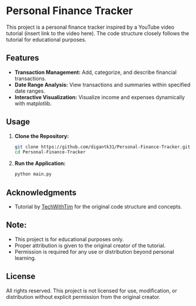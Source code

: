 # Personal Finance Tracker

This project is a personal finance tracker inspired by a YouTube video tutorial (insert link to the video here). The code structure closely follows the tutorial for educational purposes.

## Features

- **Transaction Management:** Add, categorize, and describe financial transactions.
- **Date Range Analysis:** View transactions and summaries within specified date ranges.
- **Interactive Visualization:** Visualize income and expenses dynamically with matplotlib.

## Usage

1. **Clone the Repository:**
   ```bash
   git clone https://github.com/digantk31/Personal-Finance-Tracker.git
   cd Personal-Finance-Tracker
2. **Run the Application:**
   ```bash
   python main.py

## Acknowledgments

- Tutorial by [TechWithTim](https://www.youtube.com/@TechWithTim) for the original code structure and concepts.

## Note:

- This project is for educational purposes only.
- Proper attribution is given to the original creator of the tutorial.
- Permission is required for any use or distribution beyond personal learning.

## License

All rights reserved. This project is not licensed for use, modification, or distribution without explicit permission from the original creator.
